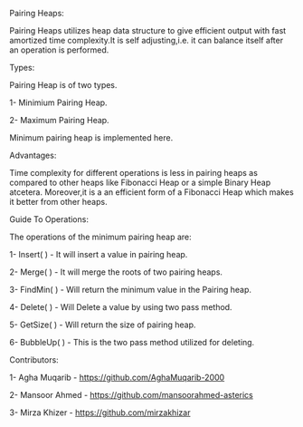 Pairing Heaps:

Pairing Heaps utilizes heap data structure to give efficient output with fast amortized time complexity.It is self adjusting,i.e. it can balance itself after an operation is performed.

Types:

Pairing Heap is of two types. 

1- Minimium Pairing Heap.

2- Maximum Pairing Heap.

Minimum pairing heap is implemented here.

Advantages:

Time complexity for different operations is less in pairing heaps as compared to other heaps like Fibonacci Heap or a simple Binary Heap atcetera. Moreover,it is a an efficient form of a Fibonacci Heap which makes it better from other heaps.

Guide To Operations:

The operations of the minimum pairing heap are:

1- Insert( ) - It will insert a value in pairing heap.

2- Merge( ) - It will merge the roots of two pairing heaps.

3- FindMin( ) -  Will return the minimum value in the Pairing heap.

4- Delete( ) - Will Delete a value by using two pass method.

5- GetSize( ) - Will return the size of pairing heap.

6- BubbleUp( ) -  This is the two pass method utilized for deleting.

Contributors:

1- Agha Muqarib - https://github.com/AghaMuqarib-2000

2- Mansoor Ahmed - https://github.com/mansoorahmed-asterics

3- Mirza Khizer - https://github.com/mirzakhizar
